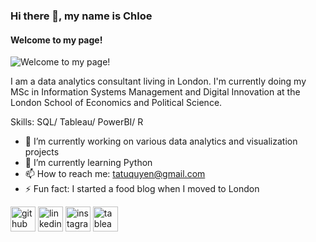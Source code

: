 ### Hi there 👋, my name is Chloe
#### Welcome to my page!
![Welcome to my page!](https://scontent-lcy1-1.xx.fbcdn.net/v/t1.15752-9/359769209_810041637437028_1602128347074649105_n.png?_nc_cat=107&cb=99be929b-59f725be&ccb=1-7&_nc_sid=ae9488&_nc_ohc=kjJMee0C2dIAX9XDssz&_nc_ht=scontent-lcy1-1.xx&oh=03_AdTXJLG0FTdb29MI8gB3efSPAlynWfiRMr8ua2DmVqXOXQ&oe=64EF5DAE)

I am a data analytics consultant living in London. I'm currently doing my MSc in Information Systems Management and Digital Innovation at the London School of Economics and Political Science.

Skills: SQL/ Tableau/ PowerBI/ R

- 🔭 I’m currently working on various data analytics and visualization projects
- 🌱 I’m currently learning Python
- 📫 How to reach me: tatuquyen@gmail.com
- ⚡ Fun fact: I started a food blog when I moved to London


[<img src='https://cdn.jsdelivr.net/npm/simple-icons@3.0.1/icons/github.svg' alt='github' height='40'>](https://github.com/Quyen-Ta)  [<img src='https://cdn.jsdelivr.net/npm/simple-icons@3.0.1/icons/linkedin.svg' alt='linkedin' height='40'>](https://www.linkedin.com/in/tatuquyen/)  [<img src='https://cdn.jsdelivr.net/npm/simple-icons@3.0.1/icons/instagram.svg' alt='instagram' height='40'>](https://www.instagram.com/homecook_intern/)  [<img src='https://cdn.jsdelivr.net/npm/simple-icons@3.0.1/icons/tableau.svg' alt='tableau' height='40'>](https://public.tableau.com/app/profile/chloe.ta2127)
